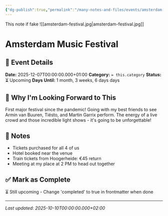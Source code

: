 ```yaml
---
{"dg-publish":true,"permalink":"/many-notes-and-files/events/amsterdam-music-festival/","tags":["event","music"],"noteIcon":"","created":"2025-10-04T22:11:49.823+02:00","updated":"2025-10-05T20:14:06.364+02:00"}
---
```


This note if fake
![[amsterdam-festival.jpg\|amsterdam-festival.jpg]]

# Amsterdam Music Festival

## 📅 Event Details

**Date:** 2025-12-07T00:00:00.000+01:00 **Category:** `= this.category` **Status:** ⏳ Upcoming **Days Until:** 1 month, 3 weeks, 6 days days

## 🎯 Why I'm Looking Forward to This

First major festival since the pandemic! Going with my best friends to see Armin van Buuren, Tiësto, and Martin Garrix perform. The energy of a live crowd and those incredible light shows - it's going to be unforgettable!

## 📝 Notes

- Tickets purchased for all 4 of us
- Hotel booked near the venue
- Train tickets from Hoogerheide: €45 return
- Meeting at my place at 2 PM to head out together

## ✅ Mark as Complete

⏳ Still upcoming - Change 'completed' to true in frontmatter when done

---

_Last updated: 2025-10-10T00:00:00.000+02:00_